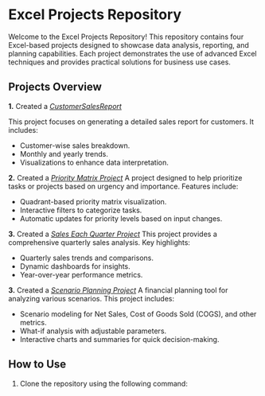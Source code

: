 # Excel Projects Repository

Welcome to the Excel Projects Repository! This repository contains four Excel-based projects designed to showcase data analysis, reporting, and planning capabilities. Each project demonstrates the use of advanced Excel techniques and provides practical solutions for business use cases.

## Projects Overview

 **1.** Created a _[CustomerSalesReport](https://github.com/JeffAgnew47/Excel-Customer-Sales-Report/blob/main/CustomerSalesReport.pdf)_ 

This project focuses on generating a detailed sales report for customers. It includes:
* Customer-wise sales breakdown.
* Monthly and yearly trends.
* Visualizations to enhance data interpretation.

 **2.** Created a _[Priority Matrix Project](https://github.com/JeffAgnew47/Excel-Customer-Sales-Report/blob/main/Priority%20Matrix%20Project.pdf)_ 
A project designed to help prioritize tasks or projects based on urgency and importance. Features include:
* Quadrant-based priority matrix visualization.
* Interactive filters to categorize tasks.
* Automatic updates for priority levels based on input changes.

 **3.** Created a _[Sales Each Quarter Project](https://github.com/JeffAgnew47/Excel-Customer-Sales-Report/blob/main/Sales%20each%20Quarter.pdf)_ 
This project provides a comprehensive quarterly sales analysis. Key highlights:
* Quarterly sales trends and comparisons.
* Dynamic dashboards for insights.
* Year-over-year performance metrics.
  
 **3.** Created a _[Scenario Planning Project](https://github.com/JeffAgnew47/Excel-Customer-Sales-Report/blob/main/Sales%20each%20Quarter.pdf)_ 
A financial planning tool for analyzing various scenarios. This project includes:
* Scenario modeling for Net Sales, Cost of Goods Sold (COGS), and other metrics.
* What-if analysis with adjustable parameters.
* Interactive charts and summaries for quick decision-making.

## How to Use
1. Clone the repository using the following command:
